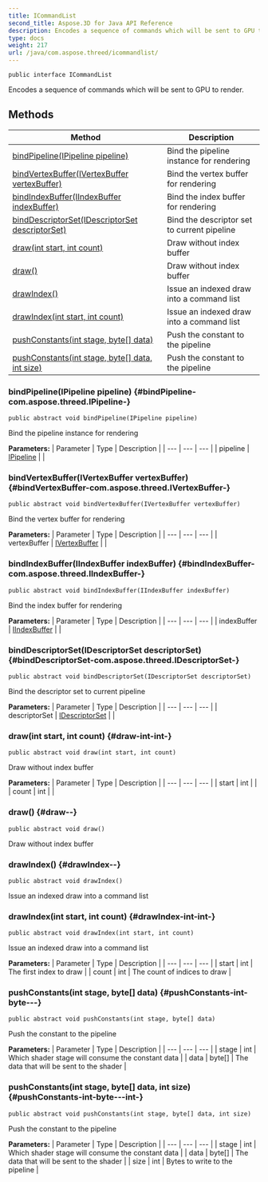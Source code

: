 ```yaml
---
title: ICommandList
second_title: Aspose.3D for Java API Reference
description: Encodes a sequence of commands which will be sent to GPU to render.
type: docs
weight: 217
url: /java/com.aspose.threed/icommandlist/
---
```

```
public interface ICommandList
```

Encodes a sequence of commands which will be sent to GPU to render.
## Methods

| Method | Description |
| --- | --- |
| [bindPipeline(IPipeline pipeline)](#bindPipeline-com.aspose.threed.IPipeline-) | Bind the pipeline instance for rendering |
| [bindVertexBuffer(IVertexBuffer vertexBuffer)](#bindVertexBuffer-com.aspose.threed.IVertexBuffer-) | Bind the vertex buffer for rendering |
| [bindIndexBuffer(IIndexBuffer indexBuffer)](#bindIndexBuffer-com.aspose.threed.IIndexBuffer-) | Bind the index buffer for rendering |
| [bindDescriptorSet(IDescriptorSet descriptorSet)](#bindDescriptorSet-com.aspose.threed.IDescriptorSet-) | Bind the descriptor set to current pipeline |
| [draw(int start, int count)](#draw-int-int-) | Draw without index buffer |
| [draw()](#draw--) | Draw without index buffer |
| [drawIndex()](#drawIndex--) | Issue an indexed draw into a command list |
| [drawIndex(int start, int count)](#drawIndex-int-int-) | Issue an indexed draw into a command list |
| [pushConstants(int stage, byte[] data)](#pushConstants-int-byte---) | Push the constant to the pipeline |
| [pushConstants(int stage, byte[] data, int size)](#pushConstants-int-byte---int-) | Push the constant to the pipeline |
### bindPipeline(IPipeline pipeline) {#bindPipeline-com.aspose.threed.IPipeline-}
```
public abstract void bindPipeline(IPipeline pipeline)
```


Bind the pipeline instance for rendering

**Parameters:**
| Parameter | Type | Description |
| --- | --- | --- |
| pipeline | [IPipeline](../../com.aspose.threed/ipipeline) |  |

### bindVertexBuffer(IVertexBuffer vertexBuffer) {#bindVertexBuffer-com.aspose.threed.IVertexBuffer-}
```
public abstract void bindVertexBuffer(IVertexBuffer vertexBuffer)
```


Bind the vertex buffer for rendering

**Parameters:**
| Parameter | Type | Description |
| --- | --- | --- |
| vertexBuffer | [IVertexBuffer](../../com.aspose.threed/ivertexbuffer) |  |

### bindIndexBuffer(IIndexBuffer indexBuffer) {#bindIndexBuffer-com.aspose.threed.IIndexBuffer-}
```
public abstract void bindIndexBuffer(IIndexBuffer indexBuffer)
```


Bind the index buffer for rendering

**Parameters:**
| Parameter | Type | Description |
| --- | --- | --- |
| indexBuffer | [IIndexBuffer](../../com.aspose.threed/iindexbuffer) |  |

### bindDescriptorSet(IDescriptorSet descriptorSet) {#bindDescriptorSet-com.aspose.threed.IDescriptorSet-}
```
public abstract void bindDescriptorSet(IDescriptorSet descriptorSet)
```


Bind the descriptor set to current pipeline

**Parameters:**
| Parameter | Type | Description |
| --- | --- | --- |
| descriptorSet | [IDescriptorSet](../../com.aspose.threed/idescriptorset) |  |

### draw(int start, int count) {#draw-int-int-}
```
public abstract void draw(int start, int count)
```


Draw without index buffer

**Parameters:**
| Parameter | Type | Description |
| --- | --- | --- |
| start | int |  |
| count | int |  |

### draw() {#draw--}
```
public abstract void draw()
```


Draw without index buffer

### drawIndex() {#drawIndex--}
```
public abstract void drawIndex()
```


Issue an indexed draw into a command list

### drawIndex(int start, int count) {#drawIndex-int-int-}
```
public abstract void drawIndex(int start, int count)
```


Issue an indexed draw into a command list

**Parameters:**
| Parameter | Type | Description |
| --- | --- | --- |
| start | int | The first index to draw |
| count | int | The count of indices to draw |

### pushConstants(int stage, byte[] data) {#pushConstants-int-byte---}
```
public abstract void pushConstants(int stage, byte[] data)
```


Push the constant to the pipeline

**Parameters:**
| Parameter | Type | Description |
| --- | --- | --- |
| stage | int | Which shader stage will consume the constant data |
| data | byte[] | The data that will be sent to the shader |

### pushConstants(int stage, byte[] data, int size) {#pushConstants-int-byte---int-}
```
public abstract void pushConstants(int stage, byte[] data, int size)
```


Push the constant to the pipeline

**Parameters:**
| Parameter | Type | Description |
| --- | --- | --- |
| stage | int | Which shader stage will consume the constant data |
| data | byte[] | The data that will be sent to the shader |
| size | int | Bytes to write to the pipeline |

